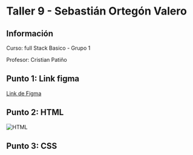 <h1>Taller 9 - Sebastián Ortegón Valero</h1>

<h2> Información</h2>
 

<p>Curso: full Stack Basico - Grupo 1</p>

<p>Profesor: Cristian Patiño</p>

<h2> Punto 1: Link figma</h2>

<a href="https://www.figma.com/file/EsmvM53nYgSqdmHupLhotV/Sebasti%C3%A1n-Orteg%C3%B3n-Valero?type=design&node-id=0%3A1&mode=design&t=Aug3lFzFbki2LNve-1" target="_blank">Link de Figma</a>

<h2> Punto 2: HTML</h2>
<img src ="./public/images/HTML.png" alt="HTML">

<h2> Punto 3: CSS</h2
